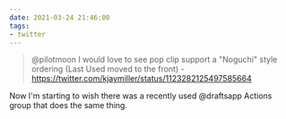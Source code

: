 ```yaml
---
date: 2021-03-24 21:46:00
tags:
- twitter
---
```


> @pilotmoon I would love to see pop clip support a "Noguchi" style ordering (Last Used moved to the front) - <https://twitter.com/kjaymiller/status/1123282125497585664>

Now I'm starting to wish there was a recently used @draftsapp Actions group that does the same thing.
